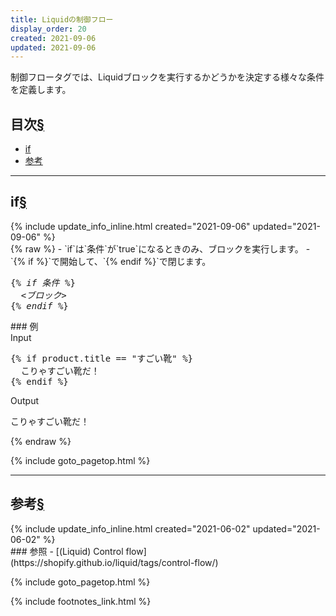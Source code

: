 ```yaml
---
title: Liquidの制御フロー
display_order: 20
created: 2021-09-06
updated: 2021-09-06
---
```

制御フロータグでは、Liquidブロックを実行するかどうかを決定する様々な条件を定義します。

## <a name="index">目次</a><a class="heading-anchor-permalink" href="#目次">§</a>

<ul id="index_ul">
<li><a href="#if">if</a></li>
<li><a href="#参考">参考</a></li>
</ul>

* * *
## <a name="if">if</a><a class="heading-anchor-permalink" href="#if">§</a>
<div class="chapter-updated">{% include update_info_inline.html created="2021-09-06" updated="2021-09-06" %}</div>
{% raw %}
- `if`は`条件`が`true`になるときのみ、ブロックを実行します。  
- `{% if %}`で開始して、`{% endif %}`で閉じます。

<div class="code-box-syntax no-title">
<pre>
{% <em>if</em> <em class="blue">条件</em> %}
  <em class="orange">&lt;ブロック&gt;</em>
{% <em>endif</em> %}
</pre>
</div>
### 例
<div class="code-box">
<div class="title">Input</div>
<pre>
{% if product.title == "すごい靴" %}
  こりゃすごい靴だ！
{% endif %}
</pre>
</div>
<div class="code-box-output">
<div class="title">Output</div>
<pre>
こりゃすごい靴だ！
</pre>
</div>
{% endraw %}

{% include goto_pagetop.html %}

* * *
## <a name="参考">参考</a><a class="heading-anchor-permalink" href="#参考">§</a>
<div class="chapter-updated">{% include update_info_inline.html created="2021-06-02" updated="2021-06-02" %}</div>
### 参照
- [(Liquid) Control flow](https://shopify.github.io/liquid/tags/control-flow/)

{% include goto_pagetop.html %}

{% include footnotes_link.html %}
